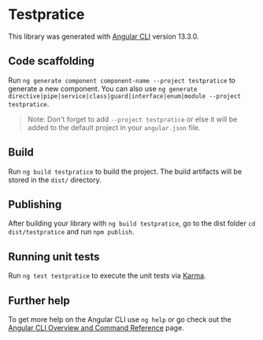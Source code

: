 # Testpratice

This library was generated with [Angular CLI](https://github.com/angular/angular-cli) version 13.3.0.

## Code scaffolding

Run `ng generate component component-name --project testpratice` to generate a new component. You can also use `ng generate directive|pipe|service|class|guard|interface|enum|module --project testpratice`.
> Note: Don't forget to add `--project testpratice` or else it will be added to the default project in your `angular.json` file. 

## Build

Run `ng build testpratice` to build the project. The build artifacts will be stored in the `dist/` directory.

## Publishing

After building your library with `ng build testpratice`, go to the dist folder `cd dist/testpratice` and run `npm publish`.

## Running unit tests

Run `ng test testpratice` to execute the unit tests via [Karma](https://karma-runner.github.io).

## Further help

To get more help on the Angular CLI use `ng help` or go check out the [Angular CLI Overview and Command Reference](https://angular.io/cli) page.
